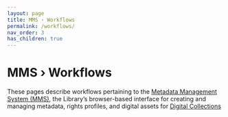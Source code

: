 ```yaml
---
layout: page
title: MMS › Workflows
permalink: /workflows/
nav_order: 3
has_children: true
---
```


# MMS › Workflows

These pages describe workflows pertaining to the [Metadata Management System (MMS)](https://metadata.nypl.org/), the Library’s browser-based interface for creating and managing metadata, rights profiles, and digital assets for [Digital Collections](/metadata-documentation/dc/)